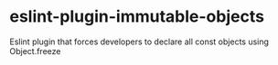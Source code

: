 # eslint-plugin-immutable-objects
Eslint plugin that forces developers to declare all const objects using Object.freeze
